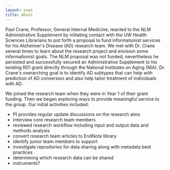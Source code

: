 ```yaml
---
layout: page
title: About
---
```



 Paul Crane, Professor, General Internal Medicine, reacted to the NLM Administrative Supplement by initiating contact with the UW Health Sciences Librarians to put forth a proposal to fund informationist services for his Alzheimer's Disease (AD) research team.  We met with Dr. Crane several times to learn about the research project and envision some informationist goals.  The NLM proposal was not funded, nevertheless he persisted and successfully secured an Administrative Supplement to his existing R01 grant directly through the National Institutes on Aging (NIA).  Dr. Crane's overarching goal is to identify AD subtypes that can help with prediction of AD conversion and also help tailor treatment of individuals with AD.
 
 We joined the research team when they were in Year 1 of their grant funding. Then we began exploring ways to provide meaningful service to the group.  Our initial activities included:


- PI provides regular update discussions on the research aims
- interview core research team members
- reviewed research workflow including input and output data and methods analysis
- convert research team articles to EndNote library
- identify junior team members to support
- investigate repositories for data sharing along with metadata best practices
- determining which research data can be shared
- instruments?

